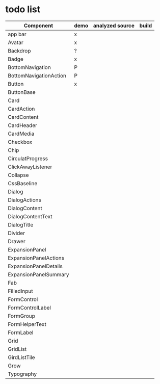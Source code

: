 # todo list

| Component              | demo | analyzed source | build |
| ---------------------- | ---- | --------------- | ----- |
| app bar                | x    |                 |       |
| Avatar                 | x    |                 |       |
| Backdrop               | ?    |                 |       |
| Badge                  | x    |                 |       |
| BottomNavigation       | P    |                 |       |
| BottomNavigationAction | P    |                 |       |
| Button                 | x    |                 |       |
| ButtonBase             |      |                 |       |
| Card                   |      |                 |       |
| CardAction             |      |                 |       |
| CardContent            |      |                 |       |
| CardHeader             |      |                 |       |
| CardMedia              |      |                 |       |
| Checkbox               |      |                 |       |
| Chip                   |      |                 |       |
| CirculatProgress       |      |                 |       |
| ClickAwayListener      |      |                 |       |
| Collapse               |      |                 |       |
| CssBaseline            |      |                 |       |
| Dialog                 |      |                 |       |
| DialogActions          |      |                 |       |
| DialogContent          |      |                 |       |
| DialogContentText      |      |                 |       |
| DialogTitle            |      |                 |       |
| Divider                |      |                 |       |
| Drawer                 |      |                 |       |
| ExpansionPanel         |      |                 |       |
| ExpansionPanelActions  |      |                 |       |
| ExpansionPanelDetails  |      |                 |       |
| ExpansionPanelSummary  |      |                 |       |
| Fab                    |      |                 |       |
| FilledInput            |      |                 |       |
| FormControl            |      |                 |       |
| FormControlLabel       |      |                 |       |
| FormGroup              |      |                 |       |
| FormHelperText         |      |                 |       |
| FormLabel              |      |                 |       |
| Grid                   |      |                 |       |
| GridList               |      |                 |       |
| GirdListTile           |      |                 |       |
| Grow                   |      |                 |       |
| Typography             |      |                 |       |
